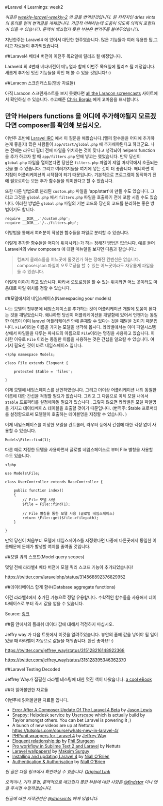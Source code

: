 #Laravel 4 Learnings: week2

*이글은 [weekly-laravel-weekly-2](http://driesvints.com/blog/laravel-4-learnings-week-2/) 의 글을 번역한것입니다. 원 저작자인 dries vints 의 동의를 얻어 번역글을 게제합니다. 가급적 이해하는데 도움이 되도록 의역이 포함되어 있을 수 있습니다. 문맥이 매끄럽지 못한 부분은 번역주를 붙여두었습니다.*


지난한주는 Laravel4 에 있어서 대단한 한주였습니다. 많은 기능들과 여러 유용한 팁,그리고 자료들이 추가되었습니다.

##Laravel4 베타4 버전이 이전주 목요일에 릴리즈 될 예정입니다.

Laravel4 의 4번째 베타버전이 메뉴얼과 함께 이번주 목요일에 릴리즈 될 예정입니다.새롭게 추가된 멋진 기능들을 확인 해 볼 수 있을 것입니다! :)

##Laracon 스크린캐스트(영상 자료들)

아직 Laracon 스크린캐스트를 보지 못했다면 [all the Laracon screencasts](http://www.youtube.com/user/LaravelScreencasts) 사이트에서 확인하실 수 있습니다. 수고해준 [Chris Borgia](https://twitter.com/cborgia) 에게 고마움을 표시합니다.

## 만약 Helpers functions 을 어디에 추가해야될지 모르겠다면 composer를 확인해 보십시오.

이번주 초반에 [Laravel IRC](http://laravel.com/irc) 에서 이 질문을 해봤습니다.(헬퍼 함수들을 어디에 추가하는게 좋을지) 많은 사람들이 `app/start/global.php` 에 추가해야된다고 하더군요. 나는 전에는 라우터 필터 전에 파일을 위치하는 것이 맞다고 생각되어 helpers function 을 추가 하고자 할 때 `app/filters.php` 안에 넣고는 했었습니다. 만약 당신이 `global.php` 파일을 열어본다면 당신은 `filters.php` 파일이 제일 마지막에서 호출되는 것을 볼 수 있습니다. 그리고 여러가지들을 여기에 넣는 것이 더 좋습니다. 왜냐하면 이 지점이 어플리케이션의 시작점이 되기 때문입니다. 기본적으로 프로그램이 동작하기 전에 필요로하는 모든 추가 함수들을 의미한다고 할 수 있습니다.

또한 다른 방법으로 분리된 `custom.php` 파일을 'app/start'에 만들 수도 있습니다. 그리고 그것을 `global.php` 에서 `filters.php` 파일을 호출하기 전에 포함 시킬 수도 있습니다. 이러한 방법은 `global.php` 파일의 기본 코드와 당신의 코드를 분리하는 좋은 방법이기도 합니다.


```
require __DIR__.'/custom.php';
require __DIR__.'/../filters.php';

```
이방법을 통해서 여러분이 작성한 함수들을 파일로 분리할 수 있습니다.

이렇게 추가한 함수들을 어디에 위치시키는가 하는 정해진 방법은 없습니다. 예를 들어 Laravel4의 view composers 에 대한 매뉴얼을 보자면 다음과 같습니다.:

> 컴포저 클래스들을 어느곳에 둘것인가 하는 정해진 컨벤션은 없습니다. composer.json 파일이 오토로딩을 할 수 있는 어느곳이라도 자유롭게 파일을 둘 수 있습니다.

이렇게 이야기 하고 있습니다. 따라서 오토로딩을 할 수 있는 위치라면 어느 곳이라도 마음대로 파일 위치를 정할 수 있습니다.

##모델에서의 네임스페이스(Namespacing your models)

나는 모델의 첫부분에 네임스페이스를 추가하는 것이 어플리케이션 개발에 도움이 된다는 것을 깨달았습니다. 왜냐하면 당신이 어플리케이션을 개발함에 있어서 언젠가는 동일한 이름이 이미 laravel 어플리케이션 안에 존재할 수 있다는 것을 깨달을 것이기 때문입니다. `File`이라는 이름을 가지는 모델을 생각해 봅시다. 라라벨에서는 이미 파일시스템상에서 파일들을 다루는 파사드의 이름으로 `File`이라는 명칭을 사용하고 있습니다. 이러한 이유로 `File` 이라는 동일한 이름을 사용하는 것은 간섭을 일으킬 수 있습니다. 여기서 필요한 것이 바로 네임스페이스 입니다.

```
<?php namespace Models;

class File extends Eloquent {

    protected $table = 'files';

}
```

이제 모델에 네임스페이스를 선언하였습니다. 그리고 더이상 어플리케이션 내의 동일한 이름에 대한 간섭을 걱정할 필요가 없습니다. 그리고 그 다음으로 이제 모델 내에서 `$table` 프로퍼티를 설정해야될 필요가 있습니다 . 그렇지 않으면 라라벨은 모델 파일명을 가지고 데이타베이스 테이블을 호출할 것이기 때문입니다. (번역주: $table 프로퍼티를 설정함으로써 모델델이 호출하는 테이블명을 지정할 수 있습니다. )

이제 네임스페이스를 지정한 모델을 컨트롤러, 라우터 등에서 간섭에 대한 걱정 없이 사용할 수 있습니다.

```
Models\File::find(1);
```

 다른 예로 지정한 모델을 사용하면서 글로벌 네임스페이스로 부터 File 별칭을 사용할 수도 있습니다.

```
<?php

use Models\File;

class UserController extends BaseController {

    public function index()
    {
        // File 모델 사용
        $file = File::find(1);

        // File 별칭을 통한 모델 사용 (글로벌 네임스페이스)
        return \File::get($file->filepath);
    }

}
```

만약 당신이 처음부터 모델에 네임스페이스를 지정했다면 나중에 다른곳에서 동일한 이름때문에 문제가 발생할 여지를 줄여줄 것입니다.

##모델 쿼리 스코프(Model query scopes)

몇일 전에 라라벨4 베타 버전에 모델 쿼리 스코프 기능이 추가되었습니다!

https://twitter.com/laravelphp/status/314568892376829952


##데이타베이스 합계 함수(Database aggregate functions)

이건 라라벨4에서 추가된 기능으로 정말 유용합니다. 수학적인 함수들을 사용해서 데이타베이스로 부터 즉시 값을 얻을 수 있습니다.

Source: [링크](http://laravel.com/docs/queries#aggregates)


##폼 안에서의 플래쉬 데이타 값에 대해서 걱정하지 마십시오.

Jeffry way 가 다음 트윗에서 이것을 알려주었습니다. 뷰안의 폼에 값을 넣어야 될 일이 있을 때 라라벨이 자동으로 값들을 채워줍니다. 완전 좋아요! :)

https://twitter.com/jeffrey_way/status/315128216148922368

https://twitter.com/jeffrey_way/status/315128395346362370

##Laravel Testing Decoded

Jeffrey Way가 집필한 라라벨 테스팅에 대한 멋진 책이 나왔습니다. [a cool eBook](https://leanpub.com/laravel-testing-decoded)


##더 읽어볼만한 자료들

이번주에 읽어볼만한 자료들 입니다.
 - [Error After A Composer Update Of The Laravel 4 Beta](http://jasonlewis.me/article/error-afer-a-composer-update-of-the-laravel-4-beta) by [Jason Lewis](https://twitter.com/jasonclewis)
 - [Snappy](http://besnappy.com/): Helpdesk service by [Userscape](http://www.userscape.com/) which is actually build by Taylor amongst others. You can bet Laravel is powering it ;)
 - A bunch of new videos are up at Nettuts: https://tutsplus.com/course/whats-new-in-laravel-4/
 - [PHPunit wrappers for Laravel 4](https://github.com/JeffreyWay/PHPUnit-Wrappers) by [Jeffrey Way](http://twitter.com/jeffreyway)
 - [Eloquent relationship tip](http://net.tutsplus.com/tutorials/tools-and-tips/pro-workflow-in-laravel-and-sublime-text/) by [Phil Sturgeon](http://twitter.com/philsturgeon)
 - [Pro workflow in Sublime Text 2 and Laravel](http://net.tutsplus.com/tutorials/tools-and-tips/pro-workflow-in-laravel-and-sublime-text/) by Nettuts
 - [Laravel wallpapers!](https://github.com/msurguy/Laravel-wallpapers) by [Maksim Surguy](https://twitter.com/msurguy)
 - [Installing and updating Laravel 4](http://niallobrien.me/2013/03/installing-and-updating-laravel-4/) by [Niall O'Brien](https://twitter.com/niall_obrien)
 - [Authentication & Authorisation](http://niallobrien.me/2013/03/authentication-authorisation/) by [Niall O'Brien](https://twitter.com/niall_obrien)



*원 글은 다음 링크에서 확인하실 수 있습니다. [Original Link](http://driesvints.com/blog/laravel-4-learnings-week-2/)*


*오역이나, 기타 문법, 문맥적으로 매끄럽지 못한 부분에 대한 사항은 [@findstar](https://twitter.com/findstar) 이나 뎃글 주시면 수정하겠습니다.*


*원글에 대한 저작권한은 [@driesvints](https://twitter.com/driesvints) 에게 있습니다.*